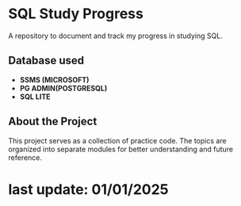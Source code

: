 # SQL Study Progress

A repository to document and track my progress in studying SQL.

## Database used
- **SSMS (MICROSOFT)**
- **PG ADMIN(POSTGRESQL)**
- **SQL LITE**

## About the Project

This project serves as a collection of practice code. The topics are organized into separate modules for better understanding and future reference.

# last update: 01/01/2025

